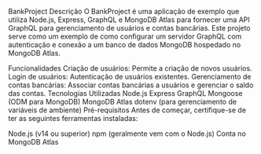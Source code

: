 BankProject
Descrição
O BankProject é uma aplicação de exemplo que utiliza Node.js, Express, GraphQL e MongoDB Atlas para fornecer uma API GraphQL para gerenciamento de usuários e contas bancárias. Este projeto serve como um exemplo de como configurar um servidor GraphQL com autenticação e conexão a um banco de dados MongoDB hospedado no MongoDB Atlas.

Funcionalidades
Criação de usuários: Permite a criação de novos usuários.
Login de usuários: Autenticação de usuários existentes.
Gerenciamento de contas bancárias: Associar contas bancárias a usuários e gerenciar o saldo das contas.
Tecnologias Utilizadas
Node.js
Express
GraphQL
Mongoose (ODM para MongoDB)
MongoDB Atlas
dotenv (para gerenciamento de variáveis de ambiente)
Pré-requisitos
Antes de começar, certifique-se de ter as seguintes ferramentas instaladas:

Node.js (v14 ou superior)
npm (geralmente vem com o Node.js)
Conta no MongoDB Atlas